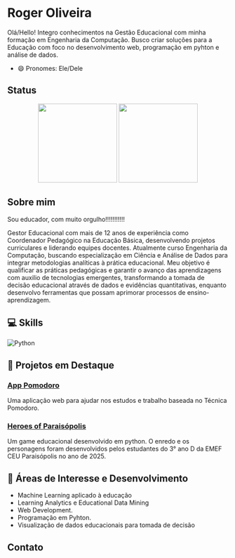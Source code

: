 # Roger Oliveira

Olá/Hello!
Integro conhecimentos na Gestão Educacional com minha formação em Engenharia da Computação. Busco criar soluções para a Educação com foco no desenvolvimento web, programação em pyhton e análise de dados.

- 😄 Pronomes: Ele/Dele

## Status

<div align="center">

  <img height="180em" src="https://github-readme-stats.vercel.app/api?username=Rjj18&show_icons=true&theme=dracula&include_all_commits=true&count_private=true"/>
  <img height="180em" src="https://github-readme-stats.vercel.app/api/top-langs/?username=Rjj18&layout=compact&langs_count=7&theme=dracula"/>

</div>

## Sobre mim

Sou educador, com muito orgulho!!!!!!!!!!! 

Gestor Educacional com mais de 12 anos de experiência como Coordenador Pedagógico na Educação Básica, desenvolvendo projetos curriculares e liderando equipes docentes. Atualmente curso Engenharia da Computação, buscando especialização em Ciência e Análise de Dados para integrar metodologias analíticas à prática educacional. Meu objetivo é qualificar as práticas pedagógicas e garantir o avanço das aprendizagens com auxilio de tecnologias emergentes, transformando a tomada de decisão educacional através de dados e evidências quantitativas, enquanto desenvolvo ferramentas que possam aprimorar processos de ensino-aprendizagem.

## 💻 Skills

![Python](https://img.shields.io/badge/Python-3.8%2B-blue?logo=python&logoColor=white)


## 🔭 Projetos em Destaque

### [App Pomodoro](https://github.com/Rjj18/App-Pomodoro)
Uma aplicação web para ajudar nos estudos e trabalho baseada no Técnica Pomodoro.

### [Heroes of Paraisópolis](https://github.com/Rjj18/Heroes-of-Paraisopolis)
Um game educacional desenvolvido em python. O enredo e os personagens foram desenvolvidos pelos estudantes do 3° ano D da EMEF CEU Paraisópolis no ano de 2025.


## 🌱 Áreas de Interesse e Desenvolvimento

- Machine Learning aplicado à educação
- Learning Analytics e Educational Data Mining
- Web Development.
- Programação em Pyhton.
- Visualização de dados educacionais para tomada de decisão


## Contato



<!--
**Rjj18/Rjj18** is a ✨ _special_ ✨ repository because its `README.md` (this file) appears on your GitHub profile.

Here are some ideas to get you started:

- 🔭 I’m currently working on ...
- 🌱 I’m currently learning ...
- 👯 I’m looking to collaborate on ...
- 🤔 I’m looking for help with ...
- 💬 Ask me about ...
- 📫 How to reach me: ...
- 😄 Pronouns: ...
- ⚡ Fun fact: ...
-->
